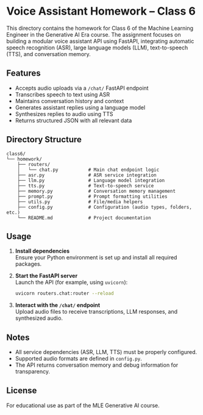# Voice Assistant Homework – Class 6

This directory contains the homework for Class 6 of the Machine Learning Engineer in the Generative AI Era course. The assignment focuses on building a modular voice assistant API using FastAPI, integrating automatic speech recognition (ASR), large language models (LLM), text-to-speech (TTS), and conversation memory.

## Features

- Accepts audio uploads via a `/chat/` FastAPI endpoint
- Transcribes speech to text using ASR
- Maintains conversation history and context
- Generates assistant replies using a language model
- Synthesizes replies to audio using TTS
- Returns structured JSON with all relevant data

## Directory Structure

```
class6/
└── homework/
    ├── routers/
    │   └── chat.py           # Main chat endpoint logic
    ├── asr.py                # ASR service integration
    ├── llm.py                # Language model integration
    ├── tts.py                # Text-to-speech service
    ├── memory.py             # Conversation memory management
    ├── prompt.py             # Prompt formatting utilities
    ├── utils.py              # File/media helpers
    ├── config.py             # Configuration (audio types, folders, etc.)
    └── README.md             # Project documentation
```

## Usage

1. **Install dependencies**  
   Ensure your Python environment is set up and install all required packages.

2. **Start the FastAPI server**  
   Launch the API (for example, using `uvicorn`):

   ```sh
   uvicorn routers.chat:router --reload
   ```

3. **Interact with the `/chat/` endpoint**  
   Upload audio files to receive transcriptions, LLM responses, and synthesized audio.

## Notes

- All service dependencies (ASR, LLM, TTS) must be properly configured.
- Supported audio formats are defined in `config.py`.
- The API returns conversation memory and debug information for transparency.

## License

For educational use as part of the MLE Generative AI course.